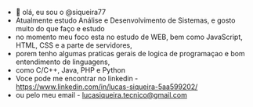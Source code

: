 - 👋 olá, eu sou o @siqueira77
- Atualmente estudo Análise e Desenvolvimento de Sistemas, e gosto muito do que faço e estudo
- no momento meu foco esta no estudo de WEB, bem como JavaScript, HTML, CSS e a parte de servidores,
- porem tenho algumas praticas gerais de logica de programaçao e bom entendimento de linguagens,
- como C/C++, Java, PHP e Python
- Voce pode me encontrar no linkedin - https://www.linkedin.com/in/lucas-siqueira-5aa599202/
- ou pelo meu email - lucasiqueira.tecnico@gmail.com

<!---
siqueira77/siqueira77 is a ✨ special ✨ repository because its `README.md` (this file) appears on your GitHub profile.
You can click the Preview link to take a look at your changes.
--->
